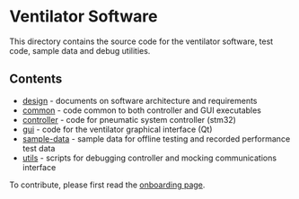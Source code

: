 # Ventilator Software

This directory contains the source code for the ventilator software, test code, sample data and debug utilities.

## Contents

* [design](design) - documents on software architecture and requirements
* [common](common) - code common to both controller and GUI executables
* [controller](controller) - code for pneumatic system controller (stm32)
* [gui](gui) - code for the ventilator graphical interface (Qt)
* [sample-data](sample-data) - sample data for offline testing and recorded performance test data
* [utils](utils) - scripts for debugging controller and mocking communications interface

To contribute, please first read the [onboarding page](https://github.com/RespiraWorks/Ventilator/wiki).
